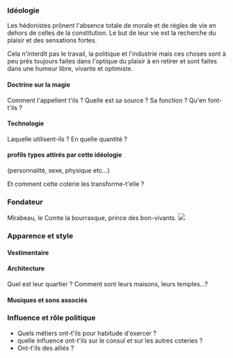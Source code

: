 ### Idéologie

Les hédonistes prônent l'absence totale de morale et de règles de vie en dehors de celles de la constitution. Le but de leur vie est la recherche du plaisir et des sensations fortes.

Cela n'interdit pas le travail, la politique et l'industrie mais ces choses sont à peu près toujours faites dans l'optique du plaisir à en retirer et sont faites dans une humeur libre, vivante et optimiste.

#### Doctrine sur la magie

Comment l'appellent t'ils ? Quelle est sa source ? Sa fonction ? Qu'en font-t'ils ?

#### Technologie
Laquelle utilisent-ils ? En quelle quantité ?

#### profils types attirés par cette idéologie
(personnalité, sexe, physique etc...)

Et comment cette coterie les transforme-t'elle ?

### Fondateur
Mirabeau, le Comte la bourrasque, prince des bon-vivants.
![](https://upload.wikimedia.org/wikipedia/commons/9/91/Boze_-_Honor%C3%A9_de_Mirabeau.jpg)

### Apparence et style

#### Vestimentaire

#### Architecture
Quel est leur quartier ?
Comment sont leurs maisons, leurs temples...?

#### Musiques et sons associés

### Influence et rôle politique

 * Quels métiers ont-t'ils pour habitude d'exercer ? 
 * quelle influence ont-t'ils sur le consul et sur les autres coteries ?
 * Ont-t'ils des alliés ?